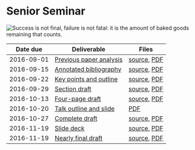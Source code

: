 # Senior Seminar

![Success is not final, failure is not fatal: it is the amount of baked goods remaining that counts.][cookies]

| Date due   | Deliverable                              | Files                                                          |
|------------|------------------------------------------|----------------------------------------------------------------|
| 2016-09-01 | [Previous paper analysis][analysis]      | [source][analysis-source], [PDF][analysis-final]               |
| 2016-09-15 | [Annotated bibliography][bibliography]   | [source][bibliography-source], [PDF][bibliography-final]       |
| 2016-09-22 | [Key points and outline][outline]        | [source][outline-source], [PDF][outline-final]                 |
| 2016-09-29 | [Section draft][section-draft]           | [source][section-draft-source], [PDF][section-draft-final]     |
| 2016-10-13 | [Four-page draft][four-page-draft]       | [source][four-page-draft-source], [PDF][four-page-draft-final] |
| 2016-10-20 | [Talk outline and slide][slide-draft]    | [PDF][slide-draft-final]                                       |
| 2016-10-27 | [Complete draft][complete-draft]         | [source][complete-draft-source], [PDF][complete-draft-final]   |
| 2016-11-19 | [Slide deck][slide-deck]                 | [source][slide-deck-source], [PDF][slide-deck-final]           |
| 2016-11-19 | [Nearly final draft][final-draft]        | [source][final-draft-source], [PDF][final-draft-final]         |

[analysis]: https://github.com/dstelljes/senior-sem/tree/master/previous-paper-analysis
[analysis-final]: https://drive.google.com/file/d/0B2xeEw_wfrSSSUs5dXY4WmUzdVk/view?usp=sharing
[analysis-source]: https://github.com/dstelljes/senior-sem/blob/a5e75dad9f55d729608ea2c973560b0fd811797b/previous-paper-analysis/summary.tex
[bibliography]: https://github.com/dstelljes/senior-sem/tree/master/annotated-bibliography
[bibliography-final]: https://drive.google.com/file/d/0B2xeEw_wfrSSNWdOczUtblA0NjA/view?usp=sharing
[bibliography-source]: https://github.com/dstelljes/senior-sem/blob/b7071ba01fb5aaa02b2fd799ace8ee3274d59363/annotated-bibliography/annotated-bibliography.tex
[complete-draft]: https://github.com/dstelljes/senior-sem/tree/master/paper
[complete-draft-final]: https://drive.google.com/file/d/0B2xeEw_wfrSSYzlRWjd6X0FQNmM/view?usp=sharing
[complete-draft-source]: https://github.com/dstelljes/senior-sem/blob/e804e02f1252347e5c1ba634e4222e8545b2ced2/paper/paper.tex
[cookies]: https://img.shields.io/badge/cookies-4-orange.svg
[final-draft]: https://github.com/dstelljes/senior-sem/tree/master/paper
[final-draft-final]: https://drive.google.com/file/d/0B2xeEw_wfrSScWtvcWFXa2twNXM/view?usp=sharing
[final-draft-source]: https://github.com/dstelljes/senior-sem/blob/c6ff8ec920729781735320bee9dd71636f6be104/paper/paper.tex
[four-page-draft]: https://github.com/dstelljes/senior-sem/tree/master/paper
[four-page-draft-final]: https://drive.google.com/file/d/0B2xeEw_wfrSSUXo3aUNHRTdYNHM/view?usp=sharing
[four-page-draft-source]: https://github.com/dstelljes/senior-sem/blob/123c0607874bc77767189f1a473431983491cbdf/paper/paper.tex
[outline]: https://github.com/dstelljes/senior-sem/tree/master/paper
[outline-final]: https://drive.google.com/file/d/0B2xeEw_wfrSSbTFabzFxOXpFRzQ/view?usp=sharing
[outline-source]: https://github.com/dstelljes/senior-sem/blob/c8b8ae07dbf43ceb0580b28b794efe9e03e8b04e/paper/paper.tex
[section-draft]: https://github.com/dstelljes/senior-sem/tree/master/paper
[section-draft-final]: https://drive.google.com/file/d/0B2xeEw_wfrSSekpSZGMyVzBUUzg/view?usp=sharing
[section-draft-source]: https://github.com/dstelljes/senior-sem/blob/20a8a565899b2d12ed9f8fdb085615cc0867fb2b/paper/paper.tex
[slide-deck]: https://github.com/dstelljes/senior-sem/tree/master/slides
[slide-deck-final]: https://drive.google.com/file/d/0B2xeEw_wfrSSeURsRG85VEQyVjQ/view?usp=sharing
[slide-deck-source]: https://github.com/dstelljes/senior-sem/blob/361e9e7ac8198e4f800370d1b4907ee74e96f5a4/slides/slides.tex
[slide-draft]: https://github.com/dstelljes/senior-sem/tree/master/slides
[slide-draft-final]: https://drive.google.com/file/d/0B2xeEw_wfrSSSl9MWG5PV1htT2s/view?usp=sharing
